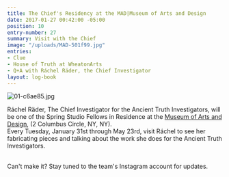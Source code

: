 ```yaml
---
title: The Chief's Residency at the MAD|Museum of Arts and Design
date: 2017-01-27 00:42:00 -05:00
position: 10
entry-number: 27
summary: Visit with the Chief
image: "/uploads/MAD-501f99.jpg"
entries:
- Clue
- House of Truth at WheatonArts
- Q+A with Ráchel Räder, the Chief Investigator
layout: log-book
---
```


![01-c6ae85.jpg](/uploads/01-c6ae85.jpg)

Ráchel Räder, The Chief Investigator for the Ancient Truth Investigators, will be one of the Spring Studio Fellows in Residence at the [Museum of Arts and Design](http://www.madmuseum.org/), (2 Columbus Circle, NY, NY).\
Every Tuesday, January 31st through May 23rd, visit Ráchel to see her fabricating pieces and talking about the work she does for the Ancient Truth Investigators.

\
Can't make it? Stay tuned to the team's Instagram account for updates.